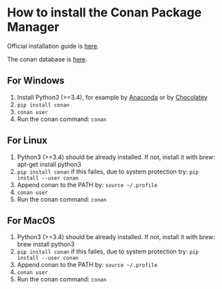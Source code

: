 # How to install the Conan Package Manager

Official installation guide is [here](https://docs.conan.io/en/latest/installation.html).

The conan database is [here](https://conan.io/center/).

## For Windows

1. Install Python3 (>=3.4), for example by [Anaconda](https://www.anaconda.com/) or by [Chocolatey](https://chocolatey.org/)
2. ``pip install conan``
3. ``conan user``
4. Run the conan command: ``conan``

## For Linux

1. Python3 (>=3.4) should be already installed. If not, install it with brew: apt-get install python3
2. ``pip install conan`` if this failes, due to system protection try: ``pip install --user conan``
3. Append conan to the PATH by: ``source ~/.profile``
4. ``conan user``
5. Run the conan command: ``conan``

## For MacOS

1. Python3 (>=3.4) should be already installed. If not, install it with brew: brew install python3
2. ``pip install conan`` if this failes, due to system protection try: ``pip install --user conan``
3. Append conan to the PATH by: ``source ~/.profile``
4. ``conan user``
5. Run the conan command: ``conan``
